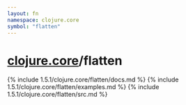 ```yaml
---
layout: fn
namespace: clojure.core
symbol: "flatten"
---
```


# [clojure.core](../)/flatten

{% include 1.5.1/clojure.core/flatten/docs.md %}
{% include 1.5.1/clojure.core/flatten/examples.md %}
{% include 1.5.1/clojure.core/flatten/src.md %}

